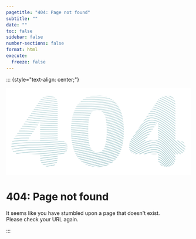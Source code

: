 ```yaml
---
pagetitle: "404: Page not found"
subtitle: ""
date: ""
toc: false
sidebar: false
number-sections: false
format: html
execute:
  freeze: false
---
```


::: {style="text-align: center;"}

![](assets/images/404.webp)

# 404: Page not found

It seems like you have stumbled upon a page that doesn't exist.  
Please check your URL again.

:::
